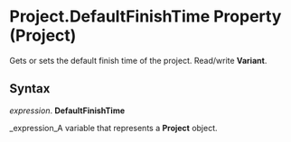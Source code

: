 
# Project.DefaultFinishTime Property (Project)

Gets or sets the default finish time of the project. Read/write  **Variant**.


## Syntax

 _expression_. **DefaultFinishTime**

 _expression_A variable that represents a  **Project** object.

